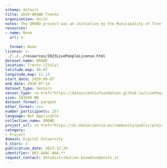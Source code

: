 ```yaml
---
schema: default
title: 2019-QROWD-Trento
organization: Unitn
notes: The QROWD project was an initiative by the Municipality of Trento to collect information about traffic, usage of parking for cars, motorcycles, and yellow-line parking spots in a fairly cost-effective manner. It involved sensor data collection with the i-Log application from respondents within the municipality of Trento in 2019. This data was used in the validation of other data sources, such as the data collected from the street cameras and other municipality sensors. This was a data fusion experiment, combining data from municipal sensors, other sources, such as google street view, and citizen data collected from respondents using the i-Log app. The main participants in this study were students from the University of Trento. In addition to the smart phone sensor data, demographic data, pictures, and questionnaire data was collected from the respondents.
resources:
- name: None
  url: >-
    
  format: None
license: >-
 ./../../resources/2023LivePeopleLicense.html
dataset_name: QROWD
location: Trento (Italy)
latitude_map: 46.07
longitude_map: 11.13
start_date: 2020-09-07
end_date: 2020-07-14
dataset_type: Sensors
sensor_type: <a href="https://datascientiafoundation.github.io/LivePeople/datasets/2019-QROWD-Trento-Position/"> Position</a>, <a href="https://datascientiafoundation.github.io/LivePeople/datasets/2019-QROWD-Trento-Motion/"> Motion</a>
size: 283648 MB
dataset_format: parquet
other_format: csv
number_participants: 157
language: Not Applicable
collection_name: QROWD
project_url: <a href="https://ds.datascientia.eu/community/public/projects/9e382c6d-6885-45df-97cb-d24fcbacc0a7">https://ds.datascientia.eu/community/public/projects/9e382c6d-6885-45df-97cb-d24fcbacc0a7</a>
category:
- Project
domain: Digital University
5_stars: 3
publication_date: 2023-12-20
identifier: 003.AAAC.AAA.**
request_contact: datadistribution.knowdive@unitn.it
---
```




